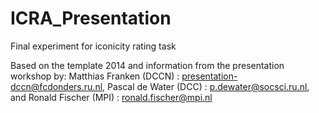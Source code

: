 # ICRA_Presentation
Final experiment for iconicity rating task

Based on the template 2014 and information from the presentation workshop by: 
Matthias Franken (DCCN)    : presentation-dccn@fcdonders.ru.nl, 
Pascal de Water (DCC)    : p.dewater@socsci.ru.nl, and 
Ronald Fischer    (MPI)    : ronald.fischer@mpi.nl
